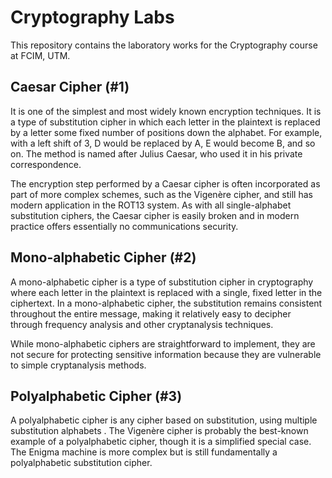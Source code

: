 # Cryptography Labs
This repository contains the laboratory works for the Cryptography course at FCIM, UTM.

## Caesar Cipher (#1)
It is one of the simplest and most widely known encryption techniques. It is a type of substitution cipher in which each letter in the plaintext is replaced by a letter some fixed number of positions down the alphabet. For example, with a left shift of 3, D would be replaced by A, E would become B, and so on. The method is named after Julius Caesar, who used it in his private correspondence.

The encryption step performed by a Caesar cipher is often incorporated as part of more complex schemes, such as the Vigenère cipher, and still has modern application in the ROT13 system. As with all single-alphabet substitution ciphers, the Caesar cipher is easily broken and in modern practice offers essentially no communications security.

## Mono-alphabetic Cipher (#2)
A mono-alphabetic cipher is a type of substitution cipher in cryptography where each letter in the plaintext is replaced with a single, fixed letter in the ciphertext.
In a mono-alphabetic cipher, the substitution remains consistent throughout the entire message, making it relatively easy to decipher through frequency analysis and other cryptanalysis techniques.

While mono-alphabetic ciphers are straightforward to implement, they are not secure for protecting sensitive information because they are vulnerable to simple cryptanalysis methods.

## Polyalphabetic Cipher (#3)
A polyalphabetic cipher is any cipher based on substitution, using multiple substitution alphabets . The Vigenère cipher is probably the best-known example of a polyalphabetic cipher, though it is a simplified special case. The Enigma machine is more complex but is still fundamentally a polyalphabetic substitution cipher.
